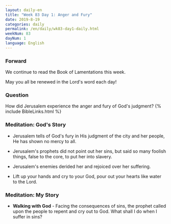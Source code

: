 ```yaml
---
layout: daily-en
title: "Week 83 Day 1: Anger and Fury"
date: 2019-8-19 
categories: daily
permalink: /en/daily/wk83-day1-daily.html
weekNum: 83
dayNum: 1
language: English
---
```


### Forward     
We continue to read the Book of Lamentations this week.

May you all be renewed in the Lord's word each day!

### Question     
How did Jerusalem experience the anger and fury of God's judgment?
{% include BibleLinks.html %} 

### Meditation: God's Story   
+ Jerusalem tells of God's fury in His judgment of the city and her people, He has shown no mercy to all. 

+ Jerusalem's prophets did not point out her sins, but said so many foolish things, false to the core, to put her into slavery. 

+ Jerusalem's enemies derided her and rejoiced over her suffering. 

+ Lift up your hands and cry to your God, pour out your hearts like water to the Lord. 

### Meditation: My Story   
+ **Walking with God** - Facing the consequences of sins, the prophet called upon the people to repent and cry out to God. What shall I do when I suffer in sins? 
